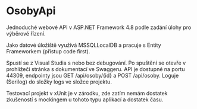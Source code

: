 # OsobyApi

Jednoduché webové API v ASP.NET Framework 4.8 podle zadání úlohy pro výběrové řízení.

Jako datové úložiště využívá MSSQLLocalDB a pracuje s Entity Frameworkem (přístup code first).

Spustí se z Visual Studia s nebo bez debugování. Po spuštění se otevře v prohlížeči
stránka s dokumentací ve Swaggeru. API je dostupné na portu 44309, endpointy jsou
GET /api/osoby/{id} a POST /api/osoby. Loguje (Serilog) do složky logs ve složce projektu.

Testovací projekt v xUnit je v zárodku, zde zatím nemám dostatek zkušeností s mockingem
u tohoto typu aplikací a dostatek času.